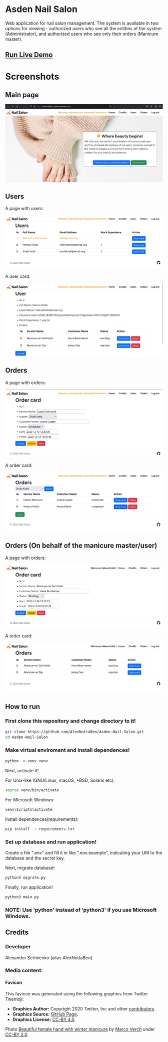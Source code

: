 # Asden Nail Salon

Web application for nail salon management.
The system is available in two options for viewing - authorized users who see all the entities of the system (Administrator), and authorized users who see only their orders (Manicure master).

## [Run Live Demo](https://alexnottaben.pythonanywhere.com/)

# Screenshots

## Main page

![mainpage](./screenshots/mainpage.png)

## Users

A page with users:

![userspreview](./screenshots/userspreview.png)

A user card:

![userpreview](./screenshots/userpreview.png)


## Orders

A page with orders:

![orderpreview](./screenshots/orderpreview.png)

A order card:

![orderspreview](./screenshots/orderspreview.png)

## Orders (On behalf of the manicure master/user)

A page with orders:

![user_orderpreview](./screenshots/user_orderpreview.png)

A order card:

![user_orderspreview](./screenshots/user_orderspreview.png)

## How to run

### First clone this repository and change directory to it!

```bash
git clone https://github.com/AlexNottaBen/Asden-Nail-Salon.git
cd Asden-Nail-Salon
```

### Make virtual enviroment and install dependences!

```bash
python -m venv venv
```

Next, activate it!

For Unix-like (GNU/Linux, macOS, *BSD, Solaris etc):

```bash
source venv/bin/activate
```

For Microsoft Windows:

```powershell
venv\Scripts\activate
```

Install dependences(requirements):


```bash
pip install -r requirements.txt
```

### Set up database and run application!

Create a file ".env" and fill it in like ".env.example", indicating your URI to the database and the secret key.

Next, migrate database!

```bash
python3 migrate.py
```

Finally, run application!

```bash
python3 main.py
```

### NOTE: Use 'python' instead of 'python3' if you use Microsoft Windows.

## Credits

### Developer
Alexander Serhiienko (alias AlexNottaBen)

### Media content:

#### Favicon
This favicon was generated using the following graphics from Twitter Twemoji:
- **Graphics Author:** Copyright 2020 Twitter, Inc and other [contributors](https://github.com/twitter/twemoji).
- **Graphics Source:** [GitHub Page](https://github.com/twitter/twemoji/blob/master/assets/svg/1f485.svg).
- **Graphics License:** [CC-BY 4.0](https://creativecommons.org/licenses/by/4.0/).

Photo [Beautiful female hand with winter manicure](https://foto.wuestenigel.com/beautiful-female-hand-with-winter-manicure/) by [Marco Verch](https://linktr.ee/wuestenigel) under [CC-BY 2.0](https://creativecommons.org/licenses/by/2.0/).
